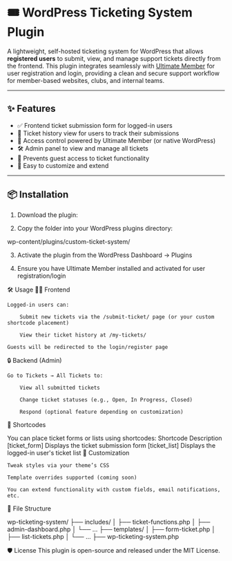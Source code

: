 # 🎟️ WordPress Ticketing System Plugin

A lightweight, self-hosted ticketing system for WordPress that allows **registered users** to submit, view, and manage support tickets directly from the frontend. This plugin integrates seamlessly with [Ultimate Member](https://wordpress.org/plugins/ultimate-member/) for user registration and login, providing a clean and secure support workflow for member-based websites, clubs, and internal teams.

---

## ✨ Features

- ✅ Frontend ticket submission form for logged-in users
- 📜 Ticket history view for users to track their submissions
- 🔐 Access control powered by Ultimate Member (or native WordPress)
- 🛠️ Admin panel to view and manage all tickets
- 🚫 Prevents guest access to ticket functionality
- 🧩 Easy to customize and extend

---

## 📦 Installation

1. Download the plugin:

2. Copy the folder into your WordPress plugins directory:

wp-content/plugins/custom-ticket-system/

3. Activate the plugin from the WordPress Dashboard → Plugins

4. Ensure you have Ultimate Member installed and activated for user registration/login

🛠️ Usage
🧑‍💻 Frontend

    Logged-in users can:

        Submit new tickets via the /submit-ticket/ page (or your custom shortcode placement)

        View their ticket history at /my-tickets/

    Guests will be redirected to the login/register page

🔒 Backend (Admin)

    Go to Tickets → All Tickets to:

        View all submitted tickets

        Change ticket statuses (e.g., Open, In Progress, Closed)

        Respond (optional feature depending on customization)

🧩 Shortcodes

You can place ticket forms or lists using shortcodes:
Shortcode	Description
[ticket_form]	Displays the ticket submission form
[ticket_list]	Displays the logged-in user's ticket list
🎨 Customization

    Tweak styles via your theme’s CSS

    Template overrides supported (coming soon)

    You can extend functionality with custom fields, email notifications, etc.


📂 File Structure

wp-ticketing-system/
├── includes/
│   ├── ticket-functions.php
│   ├── admin-dashboard.php
│   └── ...
├── templates/
│   ├── form-ticket.php
│   ├── list-tickets.php
│   └── ...
├── wp-ticketing-system.php


🛡️ License
This plugin is open-source and released under the MIT License.
